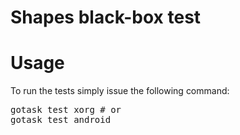 # Shapes black-box test


# Usage

To run the tests simply issue the following command:

<pre>
gotask test xorg # or
gotask test android
</pre>
